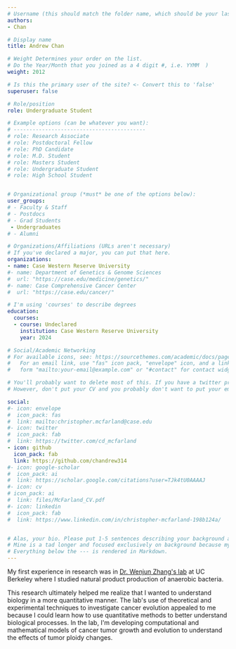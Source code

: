 ```yaml
---
# Username (this should match the folder name, which should be your last name)
authors:
- Chan

# Display name
title: Andrew Chan

# Weight Determines your order on the list.
# Do the Year/Month that you joined as a 4 digit #, i.e. YYMM  )
weight: 2012

# Is this the primary user of the site? <- Convert this to 'false'
superuser: false

# Role/position
role: Undergraduate Student

# Example options (can be whatever you want):
# ------------------------------------------
# role: Research Associate
# role: Postdoctoral Fellow
# role: PhD Candidate
# role: M.D. Student
# role: Masters Student
# role: Undergraduate Student
# role: High School Student


# Organizational group (*must* be one of the options below):
user_groups:
# - Faculty & Staff
# - Postdocs
# - Grad Students
 - Undergraduates
# - Alumni

# Organizations/Affiliations (URLs aren't necessary)
# If you've declared a major, you can put that here.
organizations:
- name: Case Western Reserve University
#- name: Department of Genetics & Genome Sciences
#  url: "https://case.edu/medicine/genetics/"
#- name: Case Comprehensive Cancer Center
#  url: "https://case.edu/cancer/"

# I'm using 'courses' to describe degrees
education:
  courses:
  - course: Undeclared 
    institution: Case Western Reserve University
    year: 2024

# Social/Academic Networking
# For available icons, see: https://sourcethemes.com/academic/docs/page-builder/#icons
#   For an email link, use "fas" icon pack, "envelope" icon, and a link in the
#   form "mailto:your-email@example.com" or "#contact" for contact widget.

# You'll probably want to delete most of this. If you have a twitter presence or active linkedin/githup, please add.
# However, don't put your CV and you probably don't want to put your email, unless you're ready for a bit of spam.

social:
#- icon: envelope
#  icon_pack: fas
#  link: mailto:christopher.mcfarland@case.edu
#- icon: twitter
#  icon_pack: fab
#  link: https://twitter.com/cd_mcfarland
- icon: github
  icon_pack: fab
  link: https://github.com/chandrew314
#- icon: google-scholar
#  icon_pack: ai
#  link: https://scholar.google.com/citations?user=TJk4tU0AAAAJ
#- icon: cv
# icon_pack: ai
#  link: files/McFarland_CV.pdf
#- icon: linkedin
#  icon_pack: fab
#  link: https://www.linkedin.com/in/christopher-mcfarland-198b124a/


# Alas, your bio. Please put 1-5 sentences describing your background and 1-5 sentences describing your interests.
# Mine is a tad longer and focused exclusively on background because my research interests are elsewhere on the site.
# Everything below the --- is rendered in Markdown.
---
```


My first experience in research was in [Dr. Wenjun Zhang's lab](http://www.cchem.berkeley.edu/wzgrp/) at UC Berkeley where I studied natural product production of anaerobic bacteria.
<!--more-->
<!--- The line above ends your frontpage summary. If your bio is 3 sentences or less, just remove it (you don't need a 'read more'). -->
This research ultimately helped me realize that I wanted to understand biology in a more quantitative manner. 
The lab's use of theoretical and experimental techniques to investigate cancer evolution appealed to me because I could learn how to use quantitative methods to better understand biological processes.
In the lab, I'm developing computational and mathematical models of cancer tumor growth and evolution to understand the effects of tumor ploidy changes.

